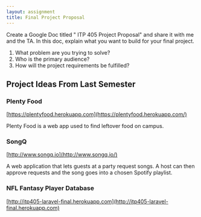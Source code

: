 ```yaml
---
layout: assignment
title: Final Project Proposal
---
```


Create a Google Doc titled "<First Name> <Last Name> ITP 405 Project Proposal" and share it with me and the TA. In this doc, explain what you want to build for your final project.

1. What problem are you trying to solve?
2. Who is the primary audience?
3. How will the project requirements be fulfilled?

## Project Ideas From Last Semester

### Plenty Food

[https://plentyfood.herokuapp.com](https://plentyfood.herokuapp.com/)

Plenty Food is a web app used to find leftover food on campus.

### SongQ

[http://www.songq.io](http://www.songq.io/)

A web application that lets guests at a party request songs. A host can then approve requests and the song goes into a chosen Spotify playlist.

### NFL Fantasy Player Database

[http://itp405-laravel-final.herokuapp.com](http://itp405-laravel-final.herokuapp.com)
